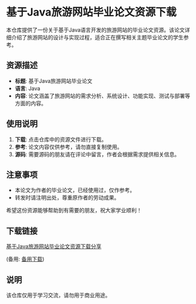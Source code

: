 # 基于Java旅游网站毕业论文资源下载

本仓库提供了一份关于基于Java语言开发的旅游网站的毕业论文资源。该论文详细介绍了旅游网站的设计与实现过程，适合正在撰写相关主题毕业论文的学生参考。

## 资源描述

- **标题**: 基于Java旅游网站毕业论文
- **语言**: Java
- **内容**: 论文涵盖了旅游网站的需求分析、系统设计、功能实现、测试与部署等方面的内容。

## 使用说明

1. **下载**: 点击仓库中的资源文件进行下载。
2. **参考**: 论文内容仅供参考，请勿直接复制使用。
3. **源码**: 需要源码的朋友请在评论中留言，作者会根据需求提供相关信息。

## 注意事项

- 本论文为作者的毕业论文，已经使用过，仅作参考。
- 转发时请注明出处，尊重原作者的劳动成果。

希望这份资源能够帮助到有需要的朋友，祝大家学业顺利！

## 下载链接
[基于Java旅游网站毕业论文资源下载分享](https://pan.quark.cn/s/c874c6acad2c) 

(备用: [备用下载](https://pan.baidu.com/s/1CwgPRlquKis9L-EnpeZIng?pwd=1234))

## 说明

该仓库仅用于学习交流，请勿用于商业用途。

